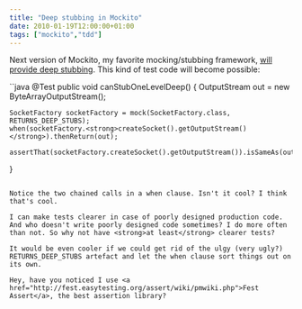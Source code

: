 ```yaml
---
title: "Deep stubbing in Mockito"
date: 2010-01-19T12:00:00+01:00
tags: ["mockito","tdd"]
---
```


Next version of Mockito, my favorite mocking/stubbing framework, <a href="http://code.google.com/p/mockito/source/detail?r=1816">will provide deep stubbing</a>. This kind of test code will become possible:

``java
@Test
public void canStubOneLevelDeep() {
    OutputStream out = new ByteArrayOutputStream();

    SocketFactory socketFactory = mock(SocketFactory.class, RETURNS_DEEP_STUBS);
    when(socketFactory.<strong>createSocket().getOutputStream()</strong>).thenReturn(out);

    assertThat(socketFactory.createSocket().getOutputStream()).isSameAs(out);
}
```

Notice the two chained calls in a when clause. Isn't it cool? I think that's cool.

I can make tests clearer in case of poorly designed production code. And who doesn't write poorly designed code sometimes? I do more often than not. So why not have <strong>at least</strong> clearer tests?

It would be even cooler if we could get rid of the ulgy (very ugly?) RETURNS_DEEP_STUBS artefact and let the when clause sort things out on its own.

Hey, have you noticed I use <a href="http://fest.easytesting.org/assert/wiki/pmwiki.php">Fest Assert</a>, the best assertion library?
